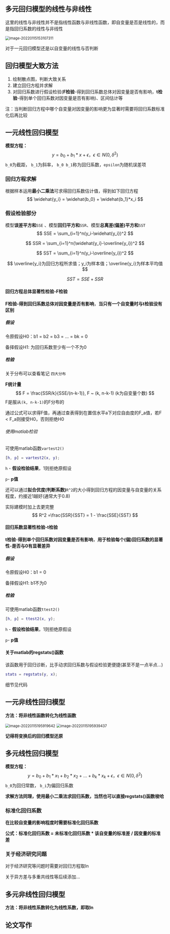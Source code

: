 ## 多元回归模型的线性与非线性

这里的线性与非线性并不是指线性函数与非线性函数，即自变量是否是线性的，而是指回归系数的线性与非线性

<img src="C:\Users\Mirai\AppData\Roaming\Typora\typora-user-images\image-20220115153107311.png" alt="image-20220115153107311" style="zoom:80%;" />

对于一元回归模型还是以自变量的线性与否判断





## 回归模型大致方法

1. 绘制散点图，判断大致关系
2. 建立回归方程并求解
3. 对回归系数进行假设检验(**F检验**-得到回归系数总体对因变量是否有影响，**t检验**-得到单个回归系数对因变量是否有影响)、区间估计等



注：当判断回归方程中哪个自变量对因变量的影响更为显著时需要将回归系数标准化后再比较



## 一元线性回归模型



**模型方程：**
$$
y = b_0 + b_1*x + \epsilon， \epsilon \in N(0, \delta^2)
$$
 `b_0`为截距， `b_1`为斜率， `b_0 b_1`称为回归系数，`epsilon`为随机误差项



### 回归方程求解



根据样本运用**最小二乘法**可求得回归系数估计值，得到如下回归方程
$$
\widehat{y_i} = \widehat{b_0} + \widehat{b_1}*x_i
$$



### 假设检验部分



模型**误差平方和**`SSE` 、模型**回归平方和**`SSR`、模型**总离差(偏差)平方和**`SST`
$$
SSE = \sum_{i=1}^n(y_i-\widehat{y_i})^2
$$

$$
SSR = \sum_{i=1}^n(\widehat{y_i}-\overline{y_i})^2
$$

$$
SST = \sum_{i=1}^n(y_i-\overline{y_i})^2
$$

$$
\overline{y_i}为回归方程所求值；y_i为样本值；\overline{y_i}为样本平均值
$$

$$
SST = SSE+SSR
$$





#### 回归方程总体显著性检验-F检验



**F检验-得到回归系数总体对因变量是否有影响**，**当只有一个自变量时与t检验没有区别**



##### 假设

令原假设H0：b1 = b2 = b3 = ... = bk = 0

备择假设H1: 为回归系数至少有一个不为0



##### 检验

关于分布可以查看笔记 `四大分布`



**F统计量**
$$
F = \frac{SSR/k}{SSE/(n-k-1)}, F ~ (k, n-k-1)   (k为自变量个数)
$$
F是服从`(k, n-k-1)`的F分布的

通过公式可以求得F值，再通过查表得到在置信水平a下对应自由度的F_a值，若F < F_a则接受H0，否则拒绝H0



###### 使用matlab检验

可使用matlab函数`vartest2()`

```matlab
[h, p] = vartest2(x, y);
```

`h` - **假设检验结果**，1则拒绝原假设

`p`- **p值**



还可以通过**拟合优度(判断系数)**`R^2`的大小得到回归方程的因变量与自变量的关系程度，约接近1越好(通常大于0.8)

实际建模时加上去更完整
$$
R^2 =\frac{SSR}{SST} = 1 - \frac{SSE}{SST}
$$


#### 回归系数显著性检验-t检验

**t检验**-**得到单个回归系数对因变量是否有影响**，**用于检验每个(偏)回归系数的显著性-是否与0有显著差异**



##### 假设

令原假设H0：b1 = 0

备择假设H1:  b1不为0



##### 检验

可使用matlab函数`ttest2()`

```matlab
[h, p] = ttest2(x, y);
```

`h` - **假设检验结果**，1则拒绝原假设

`p`- **p值**



#### 关于matlab的regstats()函数

该函数用于回归诊断，比手动求回归系数与假设检验更便捷(甚至不是一点半点...)

```matlab
stats = regstats(y, x);
```

细节见代码



## 一元非线性回归模型

**方法：将非线性函数转化为线性函数**

<img src="C:\Users\Mirai\AppData\Roaming\Typora\typora-user-images\image-20220115195919642.png" alt="image-20220115195919642" style="zoom:80%;" />



<img src="C:\Users\Mirai\AppData\Roaming\Typora\typora-user-images\image-20220115195939437.png" alt="image-20220115195939437" style="zoom:80%;" />



**记得将变换后的回归模型还原**



## 多元线性回归模型



**模型方程：**
$$
y = b_0 + b_1*x_1 + b_2*x_2 + ... + b_k*x_k + \epsilon， \epsilon \in N(0, \delta^2)
$$
 `b_0`为回归常数， `b_i`为偏回归系数



**求解方法同理，使用最小二乘法求回归系数，当然也可以直接regstats()函数梭哈**



### 标准化回归系数

**在比较自变量的影响程度时需要标准化回归系数**

**公式：标准化回归系数 = 未标准化回归系数 * 该自变量的标准差 / 因变量的标准差**



### 关于经济研究问题

对于经济研究等问题时需要对回归方程取ln



关于异方差与多重共线性等后续添加...



## 多元非线性回归模型

**方法：将非线性系数转化为线性系数，即取ln**





## 论文写作



